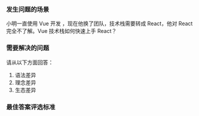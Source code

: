 <!-- {name: 'config', type: 'scene'} -->
### 发生问题的场景

<!--
  说明：
    描述一个发生所述问题的场景，以及必要的信息
  比如：
    接用户反馈，你司网站首次进入到内容出现间会有一段不小的白屏时间。该网站是用前端框架开发的CSR（Client Side Rendering，客户端渲染）应用
 -->

 小明一直使用 Vue 开发 ，现在他换了团队，技术栈需要转成 React，他对 React 完全不了解。Vue 技术栈如何快速上手 React？

### 需要解决的问题

<!--
  说明：
    明确需要以怎样的顺序，从什么角度，回答哪些问题
  比如：
    请以如下顺序回答：
      1. 如何分析首屏加载CSR的性能？
      2. 分析后如何找出CSR性能瓶颈？
      3. 如何解决CSR性能瓶颈？
      4. 有没有其他渲染方案可以解决CSR当前问题，他的原理是什么？
 -->

请从以下方面回答：

1. 语法差异
2. 理念差异
3. 生态差异


### 最佳答案评选标准

<!--
  说明：
    划定评选最佳答案的标准，规范答题的质量
  比如：
    1. 答案遵循以上顺序作答
 -->